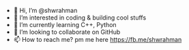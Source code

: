 - 👋 Hi, I’m @shwrahman
- 👀 I’m interested in coding & building cool stuffs
- 🌱 I’m currently learning C++, Python
- 💞️ I’m looking to collaborate on GitHub
- 📫 How to reach me? pm me here https://fb.me/shwrahman

<!---
shwrahman/shwrahman is a ✨ special ✨ repository because its `README.md` (this file) appears on your GitHub profile.
You can click the Preview link to take a look at your changes.
--->
